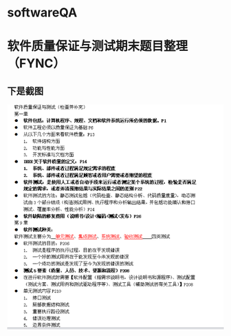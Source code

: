 # softwareQA
# 软件质量保证与测试期末题目整理（FYNC）

下是截图
--------------

![build status](https://raw.githubusercontent.com/by777/softwareQA/master/show.png)
